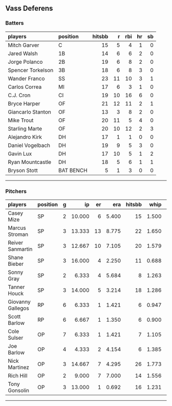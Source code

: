 ## Vass Deferens

### Batters

 
|players           |position  | hitsbb|  r| rbi| hr| sb| 
|:-----------------|:---------|------:|--:|---:|--:|--:| 
|Mitch Garver      |C         |     15|  5|   4|  1|  0| 
|Jared Walsh       |1B        |     14|  6|   6|  2|  0| 
|Jorge Polanco     |2B        |     19|  6|   8|  2|  0| 
|Spencer Torkelson |3B        |     18|  6|   8|  3|  0| 
|Wander Franco     |SS        |     23| 11|  10|  3|  1| 
|Carlos Correa     |MI        |     17|  6|   3|  1|  0| 
|C.J. Cron         |CI        |     19| 10|  16|  6|  0| 
|Bryce Harper      |OF        |     21| 12|  11|  2|  1| 
|Giancarlo Stanton |OF        |     13|  3|   8|  2|  0| 
|Mike Trout        |OF        |     20| 11|   5|  4|  0| 
|Starling Marte    |OF        |     20| 10|  12|  2|  3| 
|Alejandro Kirk    |DH        |     17|  1|   1|  0|  0| 
|Daniel Vogelbach  |DH        |     19|  9|   5|  3|  0| 
|Gavin Lux         |DH        |     17| 10|   5|  1|  2| 
|Ryan Mountcastle  |DH        |     18|  5|   6|  1|  1| 
|Bryson Stott      |BAT BENCH |      5|  1|   3|  0|  0| 


* * *

### Pitchers

 
|players           |position |  g|     ip| er|   era| hitsbb|  whip| so|  w| sv| 
|:-----------------|:--------|--:|------:|--:|-----:|------:|-----:|--:|--:|--:| 
|Casey Mize        |SP       |  2| 10.000|  6| 5.400|     15| 1.500|  4|  0|  0| 
|Marcus Stroman    |SP       |  3| 13.333| 13| 8.775|     22| 1.650| 14|  0|  0| 
|Reiver Sanmartin  |SP       |  3| 12.667| 10| 7.105|     20| 1.579|  8|  0|  0| 
|Shane Bieber      |SP       |  3| 16.000|  4| 2.250|     11| 0.688| 16|  1|  0| 
|Sonny Gray        |SP       |  2|  6.333|  4| 5.684|      8| 1.263|  5|  0|  0| 
|Tanner Houck      |SP       |  3| 14.000|  5| 3.214|     18| 1.286| 11|  1|  0| 
|Giovanny Gallegos |RP       |  6|  6.333|  1| 1.421|      6| 0.947|  5|  0|  4| 
|Scott Barlow      |RP       |  6|  6.667|  1| 1.350|      6| 0.900|  7|  1|  1| 
|Cole Sulser       |OP       |  7|  6.333|  1| 1.421|      7| 1.105|  6|  0|  0| 
|Joe Barlow        |OP       |  4|  4.333|  2| 4.154|      6| 1.385|  7|  1|  0| 
|Nick Martinez     |OP       |  3| 14.667|  7| 4.295|     26| 1.773| 13|  0|  0| 
|Rich Hill         |OP       |  2|  9.000|  7| 7.000|     14| 1.556|  6|  0|  0| 
|Tony Gonsolin     |OP       |  3| 13.000|  1| 0.692|     16| 1.231|  8|  1|  0| 


* * *


